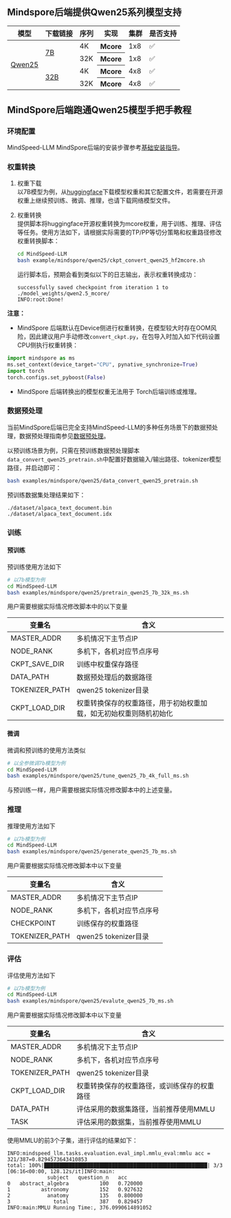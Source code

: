 ## Mindspore后端提供Qwen25系列模型支持
<table>
  <thead>
    <tr>
      <th>模型</th>
      <th>下载链接</th>
      <th>序列</th>
      <th>实现</th>
      <th>集群</th>
      <th>是否支持</th>
    </tr>
  </thead>
  <tbody>
      <tr>
      <td rowspan="7"><a href="https://huggingface.co/Qwen">Qwen25</a></td>
      <td rowspan="2"><a href="https://huggingface.co/Qwen/Qwen2.5-7B/tree/main">7B</a></td>
      <td> 4K</td>
      <th>Mcore</th>
      <td>1x8</td>
      <td>✅</td>
      <tr>
      <td> 32K</td>
      <th>Mcore</th>
      <td>1x8</td>
      <td>✅</td>
      <tr>
      <td rowspan="2"><a href="https://huggingface.co/Qwen/Qwen2.5-32B/tree/main">32B</a></td>
      <td> 4K</td>
      <th>Mcore</th>
      <td>4x8</td>
      <td>✅</td>
      <tr>
      <td> 32K</td>
      <th>Mcore</th>
      <td>4x8</td>
      <td>✅</td>
      <tr>
    </tr>
  </tbody>
</table>

## MindSpore后端跑通Qwen25模型手把手教程


### 环境配置

MindSpeed-LLM MindSpore后端的安装步骤参考[基础安装指导](../../../docs/mindspore/features/install_guide.md)。



### 权重转换

1. 权重下载  
   以7B模型为例，从[huggingface](https://huggingface.co/Qwen/Qwen2.5-7B/tree/main)下载模型权重和其它配置文件，若需要在开源权重上继续预训练、微调、推理，也请下载网络模型文件。

2. 权重转换  
   提供脚本将huggingface开源权重转换为mcore权重，用于训练、推理、评估等任务。使用方法如下，请根据实际需要的TP/PP等切分策略和权重路径修改权重转换脚本：
    ```sh
    cd MindSpeed-LLM
    bash example/mindspore/qwen25/ckpt_convert_qwen25_hf2mcore.sh
    ```
   运行脚本后，预期会看到类似以下的日志输出，表示权重转换成功：
    ```log
   successfully saved checkpoint from iteration 1 to ./model_weights/qwen2.5_mcore/
   INFO:root:Done!
    ```
**注意：**
- MindSpore 后端默认在Device侧进行权重转换，在模型较大时存在OOM风险，因此建议用户手动修改`convert_ckpt.py`，在包导入时加入如下代码设置CPU侧执行权重转换：

```python
import mindspore as ms
ms.set_context(device_target="CPU", pynative_synchronize=True)
import torch
torch.configs.set_pyboost(False)
```

- MindSpore 后端转换出的模型权重无法用于 Torch后端训练或推理。

### 数据预处理

当前MindSpore后端已完全支持MindSpeed-LLM的多种任务场景下的数据预处理，数据预处理指南参见[数据预处理](../../../docs/pytorch/solutions/pretrain/pretrain_dataset.md)。

以预训练场景为例，只需在预训练数据预处理脚本`data_convert_qwen25_pretrain.sh`中配置好数据输入/输出路径、tokenizer模型路径，并启动即可：
```sh
bash examples/mindspore/qwen25/data_convert_qwen25_pretrain.sh
```
预训练数据集处理结果如下：
```log
./dataset/alpaca_text_document.bin
./dataset/alpaca_text_document.idx
```

### 训练

#### 预训练

预训练使用方法如下
```sh
# 以7b模型为例
cd MindSpeed-LLM
bash examples/mindspore/qwen25/pretrain_qwen25_7b_32k_ms.sh
```
用户需要根据实际情况修改脚本中的以下变量

  |变量名  | 含义                                |
  |--------|-----------------------------------|
  | MASTER_ADDR | 多机情况下主节点IP                        |
  | NODE_RANK | 多机下，各机对应节点序号                      |
  | CKPT_SAVE_DIR | 训练中权重保存路径                         |
  | DATA_PATH | 数据预处理后的数据路径                       |
  | TOKENIZER_PATH | qwen25 tokenizer目录                |
  | CKPT_LOAD_DIR | 权重转换保存的权重路径，用于初始权重加载，如无初始权重则随机初始化 |

#### 微调
微调和预训练的使用方法类似
```sh
# 以全参微调7b模型为例
cd MindSpeed-LLM
bash examples/mindspore/qwen25/tune_qwen25_7b_4k_full_ms.sh
```
与预训练一样，用户需要根据实际情况修改脚本中的上述变量。

### 推理
推理使用方法如下
```sh
# 以7b模型为例
cd MindSpeed-LLM
bash examples/mindspore/qwen25/generate_qwen25_7b_ms.sh
```
用户需要根据实际情况修改脚本中以下变量

  | 变量名  | 含义                 |
  |--------|--------------------|
  | MASTER_ADDR | 多机情况下主节点IP         |
  | NODE_RANK | 多机下，各机对应节点序号       |
  | CHECKPOINT | 训练保存的权重路径          |
  | TOKENIZER_PATH | qwen25 tokenizer目录 |

### 评估
评估使用方法如下
```sh
# 以7b模型为例
cd MindSpeed-LLM
bash examples/mindspore/qwen25/evalute_qwen25_7b_ms.sh
```

用户需要根据实际情况修改脚本中以下变量

  | 变量名  | 含义                    |
  |--------|-----------------------|
  | MASTER_ADDR | 多机情况下主节点IP            |
  | NODE_RANK | 多机下，各机对应节点序号          |
  | TOKENIZER_PATH | qwen25 tokenizer目录    |
  | CKPT_LOAD_DIR | 权重转换保存的权重路径，或训练保存的权重路径         |
  |  DATA_PATH | 评估采用的数据集路径，当前推荐使用MMLU |
  | TASK  | 评估采用的数据集，当前推荐使用MMLU   | 

使用MMLU的前3个子集，进行评估的结果如下：
```log
INFO:mindspeed_llm.tasks.evaluation.eval_impl.mmlu_eval:mmlu acc = 321/387=0.8294573643410853
total: 100%|█████████████████████████████████████████████████████| 3/3 [06:16<00:00, 128.12s/it]INFO:main:
             subject   question_n   acc
0   abstract_algebra          100   0.720000
1          astronomy          152   0.927632
2            anatomy          135   0.800000
3              total          387   0.829457
INFO:main:MMLU Running Time:, 376.0990614891052
```
